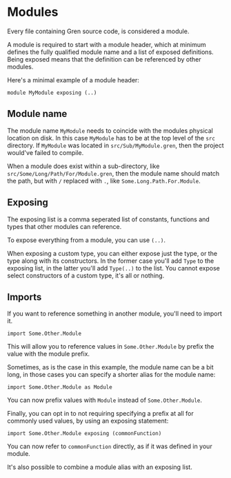 # Modules

Every file containing Gren source code, is considered a module.

A module is required to start with a module header, which at minimum defines the fully qualified module name and a list of exposed definitions. Being exposed means that the definition can be referenced by other modules.

Here's a minimal example of a module header:

```gren
module MyModule exposing (..)
```

## Module name

The module name `MyModule` needs to coincide with the modules physical location on disk. In this case `MyModule` has to be at the top level of the `src` directory. If `MyModule` was located in `src/Sub/MyModule.gren`, then the project would've failed to compile.

When a module does exist within a sub-directory, like `src/Some/Long/Path/For/Module.gren`, then the module name should match the path, but with `/` replaced with `.`, like `Some.Long.Path.For.Module`.

## Exposing

The exposing list is a comma seperated list of constants, functions and types that other modules can reference.

To expose everything from a module, you can use `(..)`.

When exposing a custom type, you can either expose just the type, or the type along with its constructors. In the former case you'll add `Type` to the exposing list, in the latter you'll add `Type(..)` to the list. You cannot expose select constructors of a custom type, it's all or nothing.

## Imports

If you want to reference something in another module, you'll need to import it.

```gren
import Some.Other.Module
```

This will allow you to reference values in `Some.Other.Module` by prefix the value with the module prefix.

Sometimes, as is the case in this example, the module name can be a bit long, in those cases you can specify a shorter alias for the module name:

```gren
import Some.Other.Module as Module
```

You can now prefix values with `Module` instead of `Some.Other.Module`.

Finally, you can opt in to not requiring specifying a prefix at all for commonly used values, by using an exposing statement:

```gren
import Some.Other.Module exposing (commonFunction)
```

You can now refer to `commonFunction` directly, as if it was defined in your module.

It's also possible to combine a module alias with an exposing list.
